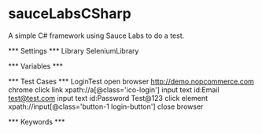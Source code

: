 # sauceLabsCSharp
A simple C# framework using Sauce Labs to do a test.


*** Settings ***
Library  SeleniumLibrary

*** Variables ***


*** Test Cases ***
LoginTest
    open browser    http://demo.nopcommerce.com     chrome
    click link  xpath://a[@class='ico-login']
    input text   id:Email   test@test.com
    input text  id:Password     Test@123
    click element   xpath://input[@class='button-1 login-button']
    close browser

*** Keywords ***
